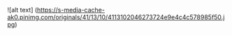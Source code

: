 ![alt text] (https://s-media-cache-ak0.pinimg.com/originals/41/13/10/4113102046273724e9e4c4c578985f50.jpg)
